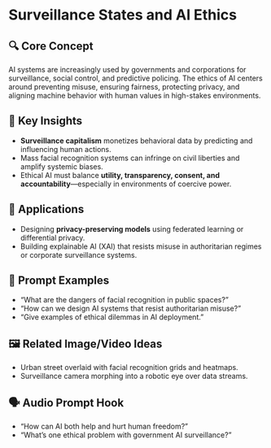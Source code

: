 # Surveillance States and AI Ethics

## 🔍 Core Concept

AI systems are increasingly used by governments and corporations for surveillance, social control, and predictive policing. The ethics of AI centers around preventing misuse, ensuring fairness, protecting privacy, and aligning machine behavior with human values in high-stakes environments.

## 🧠 Key Insights

- **Surveillance capitalism** monetizes behavioral data by predicting and influencing human actions.
- Mass facial recognition systems can infringe on civil liberties and amplify systemic biases.
- Ethical AI must balance **utility, transparency, consent, and accountability**—especially in environments of coercive power.

## 🚀 Applications

- Designing **privacy-preserving models** using federated learning or differential privacy.
- Building explainable AI (XAI) that resists misuse in authoritarian regimes or corporate surveillance systems.

## 📌 Prompt Examples

- “What are the dangers of facial recognition in public spaces?”
- “How can we design AI systems that resist authoritarian misuse?”
- “Give examples of ethical dilemmas in AI deployment.”

## 🖼️ Related Image/Video Ideas

- Urban street overlaid with facial recognition grids and heatmaps.
- Surveillance camera morphing into a robotic eye over data streams.

## 🗣️ Audio Prompt Hook

- “How can AI both help and hurt human freedom?”
- “What’s one ethical problem with government AI surveillance?”
